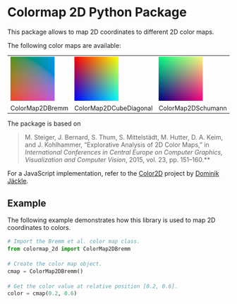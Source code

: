 # Colormap 2D Python Package

This package allows to map 2D coordinates to different 2D color maps.

The following color maps are available:

<table>
<tbody>
  <tr>
    <td><img src="images/bremm.png" alt="Bremm" width="100"></td>
    <td><img src="images/cubediagonal.png" alt="Cube Diagonal" width="100"></td>
    <td><img src="images/schumann.png" alt="Schumann" width="100"></td>
    <td><img src="images/steiger.png" alt="Steiger" width="100"></td>
    <td><img src="images/teulingfig2.png" alt="Teuling 2" width="100"></td>
    <td><img src="images/ziegler.png" alt="Ziegler" width="100"></td>
  </tr>
  <tr>
    <td>ColorMap2DBremm</td>
    <td>ColorMap2DCubeDiagonal</td>
    <td>ColorMap2DSchumann</td>
    <td>ColorMap2DSteiger</td>
    <td>ColorMap2DTeuling2</td>
    <td>ColorMap2DZiegler</td>
  </tr>
</tbody>
</table>

The package is based on 
> M. Steiger, J. Bernard, S. Thum, S. Mittelstädt, M. Hutter, D. A. Keim, and  J. Kohlhammer, “Explorative Analysis of 2D Color Maps,” in _International Conferences in Central Europe on Computer Graphics, Visualization and Computer Vision_, 2015, vol. 23, pp. 151–160.**

For a JavaScript implementation, refer to the [Color2D](https://github.com/dominikjaeckle/Color2D) project by [Dominik Jäckle](http://dominikjaeckle.com/).


## Example

The following example demonstrates how this library is used to map 2D coordinates to colors.

```Python
# Import the Bremm et al. color map class.
from colormap_2d import ColorMap2DBremm

# Create the color map object.
cmap = ColorMap2DBremm()

# Get the color value at relative position [0.2, 0.6].
color = cmap(0.2, 0.6)
```